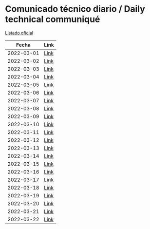 # Comunicado técnico diario / Daily technical communiqué

[Listado oficial](https://www.gob.mx/salud/documentos/coronavirus-covid19-comunicados-tecnicos-diarios-marzo-2022)

| Fecha               | Link        |
| ------------------- | ----------  |
| 2022-03-01 | [Link](https://www.gob.mx/salud/prensa/comunicado-tecnico-diario-covid-19-295687) |
| 2022-03-02 | [Link](https://www.gob.mx/salud/prensa/comunicado-tecnico-diario-covid-19-295827) |
| 2022-03-03 | [Link](https://www.gob.mx/salud/prensa/comunicado-tecnico-diario-covid-19-295833) |
| 2022-03-04 | [Link](https://www.gob.mx/salud/prensa/comunicado-tecnico-diario-covid-19-295838) |
| 2022-03-05 | [Link](https://www.gob.mx/salud/prensa/comunicado-tecnico-diario-covid-19-295835) |
| 2022-03-06 | [Link](https://www.gob.mx/salud/prensa/comunicado-tecnico-diario-covid-19-295844) |
| 2022-03-07 | [Link](https://www.gob.mx/salud/prensa/comunicado-tecnico-diario-covid-19-296190) |
| 2022-03-08 | [Link](https://www.gob.mx/salud/prensa/comunicado-tecnico-diario-covid-19-296192) |
| 2022-03-09 | [Link](https://www.gob.mx/salud/prensa/comunicado-tecnico-diario-covid-19-296193) |
| 2022-03-10 | [Link](https://www.gob.mx/salud/prensa/comunicado-tecnico-diario-covid-19-296195) |
| 2022-03-11 | [Link](https://www.gob.mx/salud/prensa/comunicado-tecnico-diario-covid-19-296196) |
| 2022-03-12 | [Link](https://www.gob.mx/salud/prensa/comunicado-tecnico-diario-covid-19-296197) |
| 2022-03-13 | [Link](https://www.gob.mx/salud/prensa/comunicado-tecnico-diario-covid-19-296198) |
| 2022-03-14 | [Link](https://www.gob.mx/salud/prensa/comunicado-tecnico-diario-covid-19-296813) |
| 2022-03-15 | [Link](https://www.gob.mx/salud/prensa/comunicado-tecnico-diario-covid-19-296816) |
| 2022-03-16 | [Link](https://www.gob.mx/salud/prensa/comunicado-tecnico-diario-covid-19-296822) |
| 2022-03-17 | [Link](https://www.gob.mx/salud/prensa/comunicado-tecnico-diario-covid-19-296831) |
| 2022-03-18 | [Link](https://www.gob.mx/salud/prensa/comunicado-tecnico-diario-covid-19-296870) |
| 2022-03-19 | [Link](https://www.gob.mx/salud/prensa/comunicado-tecnico-diario-covid-19-296875) |
| 2022-03-20 | [Link](https://www.gob.mx/salud/prensa/comunicado-tecnico-diario-covid-19-296878) |
| 2022-03-21 | [Link](https://www.gob.mx/salud/prensa/comunicado-tecnico-diario-covid-19-297355) |
| 2022-03-22 | [Link](https://www.gob.mx/salud/prensa/comunicado-tecnico-diario-covid-19-297470) |
